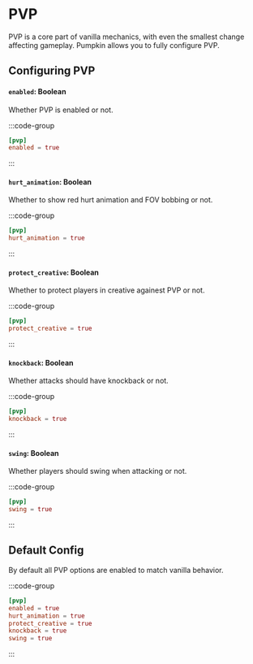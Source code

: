 # PVP
PVP is a core part of vanilla mechanics, with even the smallest change affecting gameplay. Pumpkin allows you to fully configure PVP.

## Configuring PVP

#### `enabled`: Boolean
Whether PVP is enabled or not.

:::code-group
```toml [features.toml] {2}
[pvp]
enabled = true
```
:::

#### `hurt_animation`: Boolean
Whether to show red hurt animation and FOV bobbing or not.

:::code-group
```toml [features.toml] {2}
[pvp]
hurt_animation = true
```
:::

#### `protect_creative`: Boolean
Whether to protect players in creative againest PVP or not.

:::code-group
```toml [features.toml] {2}
[pvp]
protect_creative = true
```
:::

#### `knockback`: Boolean
Whether attacks should have knockback or not.

:::code-group
```toml [features.toml] {2}
[pvp]
knockback = true
```
:::

#### `swing`: Boolean
Whether players should swing when attacking or not.

:::code-group
```toml [features.toml] {2}
[pvp]
swing = true
```
:::

## Default Config
By default all PVP options are enabled to match vanilla behavior.

:::code-group
```toml [features.toml]
[pvp]
enabled = true
hurt_animation = true
protect_creative = true
knockback = true
swing = true
```
:::
